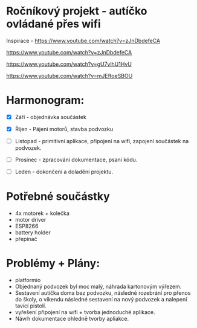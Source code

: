 # Ročníkový projekt - autíčko ovládané přes wifi

Inspirace - https://www.youtube.com/watch?v=zJnDbdefeCA

https://www.youtube.com/watch?v=zJnDbdefeCA

https://www.youtube.com/watch?v=gU7vlhU1HvU

https://www.youtube.com/watch?v=mJEftoeSBOU

# Harmonogram:
- [x] Září - objednávka součástek

- [x] Říjen - Pájení motorů, stavba podvozku

- [ ] Listopad - primitivní aplikace, připojení na wifi, zapojení součástek na podvozek.

- [ ] Prosinec - zpracování dokumentace, psaní kódu.

- [ ] Leden - dokončení a doladění projektu.

# Potřebné součástky
- 4x motorek + kolečka
- motor driver
- ESP8266
- battery holder 
- přepínač

# Problémy + Plány: 
- platformio  
- Objednaný podvozek byl moc malý, náhrada kartonovým výřezem. 
- Sestavení autíčka doma bez podvozku, následné rozebrání pro přenos do školy, o víkendu následné sestavení na nový podvozek a   nalepení tavící pistolí. 
- vyřešení připojení na wifi + tvorba jednoduché aplikace. 
- Návrh dokumentace ohledně tvorby apliakce. 
